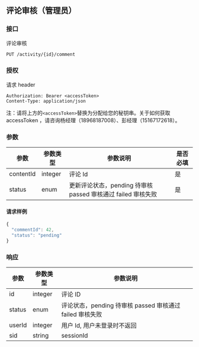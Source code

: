 ## 评论审核（管理员）

### 接口

评论审核

```bash
PUT /activity/{id}/comment
```

### 授权

请求 header

```
Authorization: Bearer <accessToken>
Content-Type: application/json
```

注：请将上方的`<accessToken>`替换为分配给您的秘钥串。关于如何获取 accessToken ，请咨询杨经理（18968187008）、彭经理（15167172618）。

### 参数

| 参数 | 参数类型 | 参数说明 | 是否必填 |
| --- | --- | --- | --- |
| contentId | integer | 评论 Id | 是 |
| status | enum | 更新评论状态，pending 待审核 passed 审核通过 failed 审核失败 | 是 |

#### 请求样例

```js
{
  "commentId": 42,
  "status": "pending"
}
```

### 响应

| 参数 | 参数类型 | 参数说明 |
| --- | --- | --- |
| id | integer | 评论 ID |
| status | enum | 评论状态，pending 待审核 passed 审核通过 failed 审核失败 |
| userId | integer | 用户 Id, 用户未登录时不返回 |
| sid | string | sessionId |



